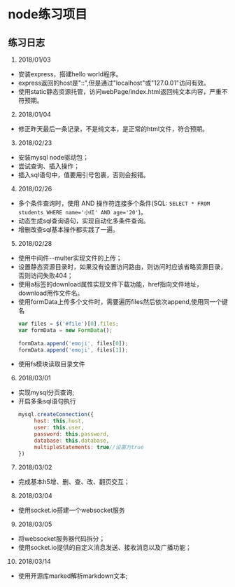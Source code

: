# node练习项目

## 练习日志

1. 2018/01/03
- 安装express，搭建hello world程序。
- express返回的host是"::",但是通过"localhost"或"127.0.01"访问有效。
- 使用static静态资源托管，访问webPage/index.html返回纯文本内容，严重不符预期。

2. 2018/01/04
- 修正昨天最后一条记录，不是纯文本，是正常的html文件，符合预期。

3. 2018/02/23
- 安装mysql node驱动包；
- 尝试查询、插入操作；
- 插入sql语句中，值要用引号包裹，否则会报错。

4. 2018/02/26
- 多个条件查询时，使用 AND 操作符连接多个条件(SQL: `SELECT * FROM students WHERE name='小红' AND age='20'`)。
- 动态生成sql查询语句，实现自动化多条件查询。
- 增删改查sql基本操作都实践了一遍。

5. 2018/02/28
- 使用中间件--multer实现文件的上传；
- 设置静态资源目录时，如果没有设置访问路由，则访问时应该省略资源目录，否则访问失败404；
- 使用a标签的download属性实现文件下载功能，href指向文件地址，download用作文件名。
- 使用formData上传多个文件时，需要遍历files然后依次append,使用同一个键名
   ```javascript
   var files = $('#file')[0].files;
   var formData = new FormData();
            
   formData.append('emoji', files[0]);
   formData.append('emoji', files[1]);
   ```
- 使用fs模块读取目录文件

6. 2018/03/01
- 实现mysql分页查询;
- 开启多条sql语句执行
   ```javascript
   mysql.createConnection({
        host: this.host,
        user: this.user,
        password: this.password,
        database: this.database,
        multipleStatements: true//设置为true
   })
   ```

7. 2018/03/02
- 完成基本h5增、删、查、改、翻页交互；

8. 2018/03/04
- 使用socket.io搭建一个websocket服务

9. 2018/03/05
- 将websocket服务器代码拆分；
- 使用socket.io提供的自定义消息发送、接收消息以及广播功能；

10. 2018/03/14
- 使用开源库marked解析markdown文本;
